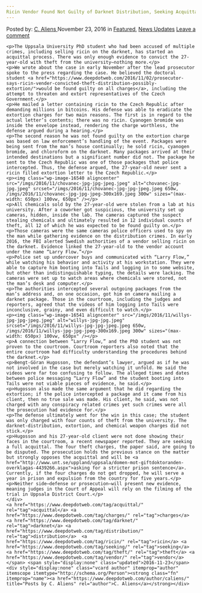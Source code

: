 ```yaml
---
Ricin Vendor Found Not Guilty of Darknet Distribution, Seeking Acquittal of Theft Charges
---
```

<article class="post-listing post-16538 post type-post status-publish format-standard has-post-thumbnail hentry  tag-acquittal tag-charges tag-darknet tag-distribution tag-guilty tag-ricin tag-seeking tag-theft tag-vendor">
    <div class="post-inner">
        <span>Posted by: <a href="https://www.deepdotweb.com/author/caliens/" title="">C. Aliens </a></span>
    <span>November 23, 2016</span>
    <span>in <a href="https://www.deepdotweb.com/category/deepdot-news/" rel="category tag">Featured</a>, <a href="https://www.deepdotweb.com/category/news-updates/" rel="category tag">News Updates</a></span>
    <span><a href="https://www.deepdotweb.com/2016/11/23/ricin-vendor-found-not-guilty-darknet-distribution-seeking-acquittal-theft-charges/#respond">Leave a comment</a></span>
    </p>
    <div class="clear"></div>
    
    <p>The Uppsala University PhD student who had been accused of multiple crimes, including selling ricin on the darknet, has started an acquittal process. There was only enough evidence to convict the 27-year-old with theft from the university—nothing more.</p>
    <p>We wrote about the case in early November after the lead prosecutor spoke to the press regarding the case. He believed the doctoral student <a href="https://www.deepdotweb.com/2016/11/02/prosecutor-says-ricin-vender-convicted-theft-distribution-possibly-extortion/">would be found guilty on all charges</a>, including the attempt to threaten and extort representatives of the Czech Government.</p>
    <p>He mailed a letter containing ricin to the Czech Republic after demanding millions in bitcoins. His defense was able to eradicate the extortion charges for two main reasons. The first is in regard to the actual letter’s contents; there was no ricin. Cyanogen bromide was inside the envelope instead, rendering the charge worthless, the defense argued during a hearing.</p>
    <p>The second reason he was not found guilty on the extortion charge was based on law enforcement’s handling of the event. Packages were being sent from the man’s house continually; he sold ricin, cyanogen bromide, and chloroform on the darknet. Many packages arrived at their intended destinations but a significant number did not. The package he sent to the Czech Republic was one of those packages that police intercepted. Thus, the defense argued, the 27-year-old never sent a ricin filled extortion letter to the Czech Republic.</p>
    <p><img class="wp-image-16540 aligncenter" src="/imgs/2016/11/chovanec-jpg-jpg-jpeg.jpeg" alt="chovanec-jpg-jpg.jpeg" srcset="/imgs/2016/11/chovanec-jpg-jpg-jpeg.jpeg 650w, /imgs/2016/11/chovanec-jpg-jpg-jpeg-300x169.jpeg 300w" sizes="(max-width: 650px) 100vw, 650px" /></p>
    <p>All chemicals sold by the 27-year-old were stolen from a lab at his university. After a coworker got suspicious, the university set up cameras, hidden, inside the lab. The cameras captured the suspect stealing chemicals and ultimately resulted in 12 individual counts of theft, all 12 of which he was expected to be found guilty on.</p>
    <p>Those cameras were the same cameras police officers used to spy on the man while gathering evidence on the distribution crimes. In early 2016, the FBI alerted Swedish authorities of a vendor selling ricin on the darknet. Evidence linked the 27-year-old to the vendor account under the name “Larry Flow.”</p>
    <p>Police set up undercover buys and communicated with “Larry Flow,” while watching his behavior and activity at his workstation. They were able to capture him booting into Tails and logging in to some website, but other than indistinguishable typing, the details were lacking. The cameras were set up to watch areas where chemicals were stored, not the man’s desk and computer.</p>
    <p>The authorities intercepted several outgoing packages from the man’s address and, on one occasion, got him on camera mailing a darknet package. Those in the courtroom, including the judges and reporters, agreed that the videos of him logging into Tails were inconclusive, grainy, and even difficult to watch.</p>
    <p><img class="wp-image-16541 aligncenter" src="/imgs/2016/11/willys-jpg-jpg-jpeg.jpeg" alt="willys-jpg-jpg.jpeg" srcset="/imgs/2016/11/willys-jpg-jpg-jpeg.jpeg 650w, /imgs/2016/11/willys-jpg-jpg-jpeg-300x169.jpeg 300w" sizes="(max-width: 650px) 100vw, 650px" /></p>
    <p>A connection between “Larry Flow,” and the PhD student was not proven to the courtroom. Courtroom reporters also noted that the entire courtroom had difficulty understanding the procedures behind the darknet.</p>
    <p>Bengt-Göran Hugosson, the defendant’s lawyer, argued as if he was not involved in the case but merely watching it unfold. He said the videos were far too confusing to follow. The alleged times and dates between police messaging “Larry Flow” and the student booting into Tails were not viable pieces of evidence, he said.</p>
    <p>Hugosson also made the same argument that he did regarding the extortion; if the police intercepted a package and it came from his client, then no true sale was made. His client, he said, was not charged with any conspiracy related crimes yet such crimes were all the prosecution had evidence for.</p>
    <p>The defense ultimately went for the win in this case; the student was only charged with four counts of theft from the university. The darknet-distribution, extortion, and chemical weapon charges did not stick.</p>
    <p>Hugosson and his 27-year-old client were not done showing their faces in the courtroom, a recent newspaper reported. They are seeking a full acquittal. The four theft charges, the paper said, are going to be disputed. The prosecution holds the previous stance on the matter but strongly opposes the acquittal and will be <a href="http://www.unt.se/uppland/uppsala/domen-mot-giftdoktoranden-overklagas-4439266.aspx">asking for a stricter prison sentence</a>. Currently, if the four charges do not get dropped, he will serve a year in prison and expulsion from the country for five years.</p>
    <p>Neither side—defense or prosecution—will present new evidence, meaning judges in the Court of Appeal will rely on the filming of the trial in Uppsala District Court.</p>
    </div>
    <a href="https://www.deepdotweb.com/tag/acquittal/" rel="tag">acquittal</a> <a href="https://www.deepdotweb.com/tag/charges/" rel="tag">charges</a> <a href="https://www.deepdotweb.com/tag/darknet/" rel="tag">darknet</a> <a href="https://www.deepdotweb.com/tag/distribution/" rel="tag">distribution</a>  <a href="https://www.deepdotweb.com/tag/ricin/" rel="tag">ricin</a> <a href="https://www.deepdotweb.com/tag/seeking/" rel="tag">seeking</a> <a href="https://www.deepdotweb.com/tag/theft/" rel="tag">theft</a> <a href="https://www.deepdotweb.com/tag/vendor/" rel="tag">vendor</a></span> <span style="display:none" class="updated">2016-11-23</span>
    <div style="display:none" class="vcard author" itemprop="author" itemscope itemtype="http://schema.org/Person"><strong class="fn" itemprop="name"><a href="https://www.deepdotweb.com/author/caliens/" title="Posts by C. Aliens" rel="author">C. Aliens</a></strong></div>
    
